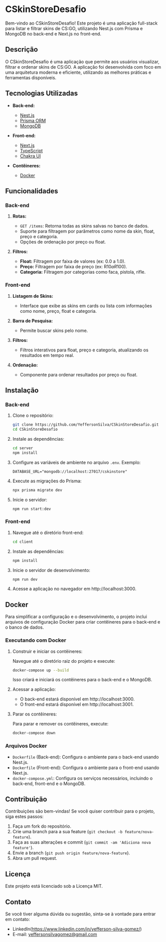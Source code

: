 # CSkinStoreDesafio

Bem-vindo ao CSkinStoreDesafio! Este projeto é uma aplicação full-stack para listar e filtrar skins de CS:GO, utilizando Nest.js com Prisma e MongoDB no back-end e Next.js no front-end.

## Descrição

O CSkinStoreDesafio é uma aplicação que permite aos usuários visualizar, filtrar e ordenar skins de CS:GO. A aplicação foi desenvolvida com foco em uma arquitetura moderna e eficiente, utilizando as melhores práticas e ferramentas disponíveis.

## Tecnologias Utilizadas

- **Back-end:**
  - [Nest.js](https://nestjs.com/)
  - [Prisma ORM](https://www.prisma.io/)
  - [MongoDB](https://www.mongodb.com/)

- **Front-end:**
  - [Next.js](https://nextjs.org/)
  - [TypeScript](https://www.typescriptlang.org/)
  - [Chakra UI](https://chakra-ui.com/)

- **Contêineres:**
  - [Docker](https://www.docker.com/)

## Funcionalidades

### Back-end

1. **Rotas:**
   - `GET /items`: Retorna todas as skins salvas no banco de dados.
   - Suporte para filtragem por parâmetros como nome da skin, float, preço e categoria.
   - Opções de ordenação por preço ou float.

2. **Filtros:**
   - **Float:** Filtragem por faixa de valores (ex: 0.0 a 1.0).
   - **Preço:** Filtragem por faixa de preço (ex: R$10 a R$100).
   - **Categoria:** Filtragem por categorias como faca, pistola, rifle.

### Front-end

1. **Listagem de Skins:**
   - Interface que exibe as skins em cards ou lista com informações como nome, preço, float e categoria.

2. **Barra de Pesquisa:**
   - Permite buscar skins pelo nome.

3. **Filtros:**
   - Filtros interativos para float, preço e categoria, atualizando os resultados em tempo real.

4. **Ordenação:**
   - Componente para ordenar resultados por preço ou float.

## Instalação

### Back-end

1. Clone o repositório:

   ```bash
   git clone https://github.com/YeffersonSilva/CSkinStoreDesafio.git
   cd CSkinStoreDesafio
   ```

2. Instale as dependências:

   ```bash
   cd server
   npm install
   ```

3. Configure as variáveis de ambiente no arquivo `.env`. Exemplo:

   ```env
   DATABASE_URL="mongodb://localhost:27017/cskinstore"
   ```

4. Execute as migrações do Prisma:

   ```bash
   npx prisma migrate dev
   ```

5. Inicie o servidor:

   ```bash
   npm run start:dev
   ```

### Front-end

1. Navegue até o diretório front-end:

   ```bash
   cd client
   ```

2. Instale as dependências:

   ```bash
   npm install
   ```

3. Inicie o servidor de desenvolvimento:

   ```bash
   npm run dev
   ```

4. Acesse a aplicação no navegador em http://localhost:3000.

## Docker

Para simplificar a configuração e o desenvolvimento, o projeto inclui arquivos de configuração Docker para criar contêineres para o back-end e o banco de dados.

### Executando com Docker

1. Construir e iniciar os contêineres:

   Navegue até o diretório raiz do projeto e execute:

   ```bash
   docker-compose up --build
   ```

   Isso criará e iniciará os contêineres para o back-end e o MongoDB.

2. Acessar a aplicação:

   - O back-end estará disponível em http://localhost:3000.
   - O front-end estará disponível em http://localhost:3001.

3. Parar os contêineres:

   Para parar e remover os contêineres, execute:

   ```bash
   docker-compose down
   ```

### Arquivos Docker

- `Dockerfile` (Back-end): Configura o ambiente para o back-end usando Nest.js.
- `Dockerfile` (Front-end): Configura o ambiente para o front-end usando Next.js.
- `docker-compose.yml`: Configura os serviços necessários, incluindo o back-end, front-end e o MongoDB.

## Contribuição

Contribuições são bem-vindas! Se você quiser contribuir para o projeto, siga estes passos:

1. Faça um fork do repositório.
2. Crie uma branch para a sua feature (`git checkout -b feature/nova-feature`).
3. Faça as suas alterações e commit (`git commit -am 'Adiciona nova feature'`).
4. Envie a branch (`git push origin feature/nova-feature`).
5. Abra um pull request.

## Licença

Este projeto está licenciado sob a Licença MIT.

## Contato

Se você tiver alguma dúvida ou sugestão, sinta-se à vontade para entrar em contato:

- LinkedIn(https://www.linkedin.com/in/yefferson-silva-gomez/)
- E-mail: yeffersonsilvagomez@gmail.com

